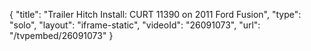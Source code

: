 {
    "title": "Trailer Hitch Install: CURT 11390 on 2011 Ford Fusion",
    "type": "solo",
    "layout": "iframe-static",
    "videoId": "26091073",
    "url": "\/tvpembed\/26091073"
}